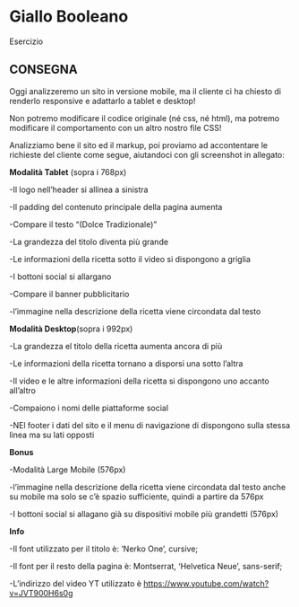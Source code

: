 Giallo Booleano
===
Esercizio
## CONSEGNA
Oggi analizzeremo un sito in versione mobile, ma il cliente ci ha chiesto di renderlo responsive e adattarlo a tablet e desktop!

Non potremo modificare il codice originale (né css, né html), ma potremo modificare il comportamento con un altro nostro file CSS!

Analizziamo bene il sito ed il markup, poi proviamo ad accontentare le richieste del cliente come segue, aiutandoci con gli screenshot in allegato:

**Modalità Tablet** (sopra i 768px)

-Il logo nell’header si allinea a sinistra

-Il padding del contenuto principale della pagina aumenta

-Compare il testo “(Dolce Tradizionale)”

-La grandezza del titolo diventa più grande

-Le informazioni della ricetta sotto il video si dispongono a griglia

-I bottoni social si allargano

-Compare il banner pubblicitario

-l’immagine nella descrizione della ricetta viene circondata dal testo

**Modalità Desktop**(sopra i 992px)

-La grandezza el titolo della ricetta aumenta ancora di più

-Le informazioni della ricetta tornano a disporsi una sotto l’altra

-Il video e le altre informazioni della ricetta si dispongono uno accanto all’altro

-Compaiono i nomi delle piattaforme social

-NEl footer i dati del sito e il menu di navigazione di dispongono sulla stessa linea ma su lati opposti

**Bonus**

-Modalità Large Mobile (576px)

-l’immagine nella descrizione della ricetta viene circondata dal testo anche su mobile ma solo se c’è spazio sufficiente, quindi a partire da 576px

-I bottoni social si allagano già su dispositivi mobile più grandetti (576px)

**Info**

-Il font utilizzato per il titolo è: ‘Nerko One’, cursive;

-Il font per il resto della pagina è: Montserrat, ‘Helvetica Neue’, sans-serif;

-L’indirizzo del video YT utilizzato è https://www.youtube.com/watch?v=JVT900H6s0g